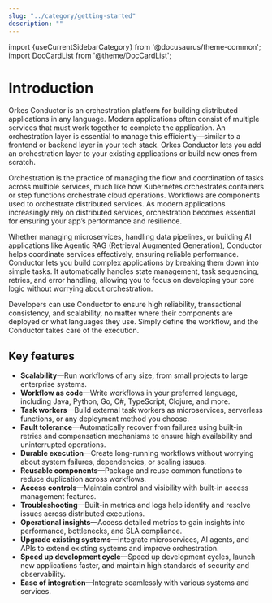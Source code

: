 ```yaml
---
slug: "../category/getting-started"
description: ""
---
```


import {useCurrentSidebarCategory} from '@docusaurus/theme-common';
import DocCardList from '@theme/DocCardList';

# Introduction

Orkes Conductor is an orchestration platform for building distributed applications in any language. Modern applications often consist of multiple services that must work together to complete the application. An orchestration layer is essential to manage this efficiently—similar to a frontend or backend layer in your tech stack. Orkes Conductor lets you add an orchestration layer to your existing applications or build new ones from scratch.

Orchestration is the practice of managing the flow and coordination of tasks across multiple services, much like how Kubernetes orchestrates containers or step functions orchestrate cloud operations. Workflows are components used to orchestrate distributed services. As modern applications increasingly rely on distributed services, orchestration becomes essential for ensuring your app’s performance and resilience.

Whether managing microservices, handling data pipelines, or building AI applications like Agentic RAG (Retrieval Augmented Generation), Conductor helps coordinate services effectively, ensuring reliable performance.
Conductor lets you build complex applications by breaking them down into simple tasks. It automatically handles state management, task sequencing, retries, and error handling, allowing you to focus on developing your core logic without worrying about orchestration.

Developers can use Conductor to ensure high reliability, transactional consistency, and scalability, no matter where their components are deployed or what languages they use. Simply define the workflow, and the Conductor takes care of the execution.

## Key features

- **Scalability**—Run workflows of any size, from small projects to large enterprise systems.
- **Workflow as code**—Write workflows in your preferred language, including Java, Python, Go, C#, TypeScript, Clojure, and more.
- **Task workers**—Build external task workers as microservices, serverless functions, or any deployment method you choose.
- **Fault tolerance**—Automatically recover from failures using built-in retries and compensation mechanisms to ensure high availability and uninterrupted operations.
- **Durable execution**—Create long-running workflows without worrying about system failures, dependencies, or scaling issues.
- **Reusable components**—Package and reuse common functions to reduce duplication across workflows.
- **Access controls**—Maintain control and visibility with built-in access management features.
- **Troubleshooting**—Built-in metrics and logs help identify and resolve issues across distributed executions.
- **Operational insights**—Access detailed metrics to gain insights into performance, bottlenecks, and SLA compliance.
- **Upgrade existing systems**—Integrate microservices, AI agents, and APIs to extend existing systems and improve orchestration.
- **Speed up development cycle**—Speed up development cycles, launch new applications faster, and maintain high standards of security and observability.
- **Ease of integration**—Integrate seamlessly with various systems and services.

<DocCardList items={useCurrentSidebarCategory().items} />
